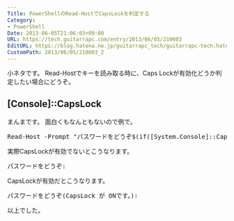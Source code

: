 ```yaml
---
Title: PowerShellのRead-HostでCapsLockを判定する
Category:
- PowerShell
Date: 2013-06-05T21:06:03+09:00
URL: https://tech.guitarrapc.com/entry/2013/06/05/210603
EditURL: https://blog.hatena.ne.jp/guitarrapc_tech/guitarrapc-tech.hatenablog.com/atom/entry/11696248318757675758
CustomPath: 2013/06/05/210603_2
---
```


小ネタです。
Read-Hostでキーを読み取る時に、Caps Lockが有効化どうか判定したい場合にどうぞ。



<h2>[Console]::CapsLock</h2>

まんまです。
面白くもなんともないので例で。
<pre class="brush: powershell">
Read-Host -Prompt &quot;パスワードをどうぞ$(if([System.Console]::CapsLock){'(CapsLock が ONです。)'})&quot;
</pre>

実際CapsLockが有効でないとこうなります。
<pre class="brush: powershell">
パスワードをどうぞ:
</pre>

CapsLockが有効だとこうなります。
<pre class="brush: powershell">
パスワードをどうぞ(CapsLock が ONです。):
</pre>

以上でした。
